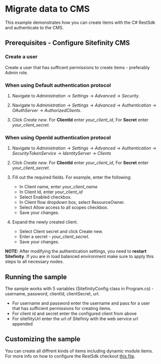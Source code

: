 # Migrate data to CMS
This example demonstrates how you can create items with the C# RestSdk and authenticate to the CMS.

## Prerequisites - Configure Sitefinity CMS

### Create a user

Create a user that has sufficent permissions to create items - preferably Admin role. 

### When using Default authentication protocol

1. Navigate to *Administration* -> *Settings* -> *Advanced* -> *Security*.

1. Navigate to *Administration* -> *Settings* -> *Advanced* -> *Authentication* -> *OAuthServer* -> *AuthorizedClients*.

1. Click *Create new*. For **ClientId** enter *your_client_id*, For **Secret** enter *your_client_secret*.

### When using OpenId authentication protocol

1. Navigate to *Administration* -> *Settings* -> *Advanced* -> *Authentication* -> *SecurityTokenService* -> *IdentityServer* -> *Clients*

1. Click *Create new*. For **ClientId** enter *your_client_id*, For **Secret** enter *your_client_secret*.

1. Fill out the required fields. For example, enter the following:
    * In Client name, enter *your_client_name*
    * In Client Id, enter *your_client_id*
    * Select Enabled checkbox.
    * In Client flow dropdown box, select ResourceOwner.
    * Select Allow access to all scopes checkbox.
    * Save your changes.

1. Expand the newly created client.
    * Select Client secret and click Create new.
    * Enter a secret - *your_client_secret*.
    * Save your changes.

**NOTE:** After modifying the authentication settings, you need to **restart Sitefinity**. If you are in load balanced environment make sure to apply this steps to all necessary nodes.

## Running the sample

The sample works with 5 variables (SitefinityConfig class in Program.cs) - username, password, clientId, clientSecret, url. 

* For username and password enter the username and pass for a user that has sufficient permissions for creating items.
* For client id and secret enter the configured client from above
* For sitefiityUrl enter the url of Sitefiniy with the web service url appended

## Customizing the sample

You can create all diffrent kinds of items including dynamic module items. For more info on how to configure the RestSdk checkout [this file](../../RestSDK.md).